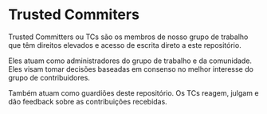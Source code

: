 # Trusted Commiters
Trusted Committers ou TCs são os membros de nosso grupo de trabalho que têm direitos elevados e acesso de escrita direto a este repositório. 

Eles atuam como administradores do grupo de trabalho e da comunidade. Eles visam tomar decisões baseadas em consenso no melhor interesse do grupo de contribuidores.

Também atuam como guardiões deste repositório. Os TCs reagem, julgam e dão feedback sobre as contribuições recebidas.